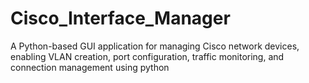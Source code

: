 # Cisco_Interface_Manager
A Python-based GUI application for managing Cisco network devices, enabling VLAN creation, port configuration, traffic monitoring, and connection management using python
